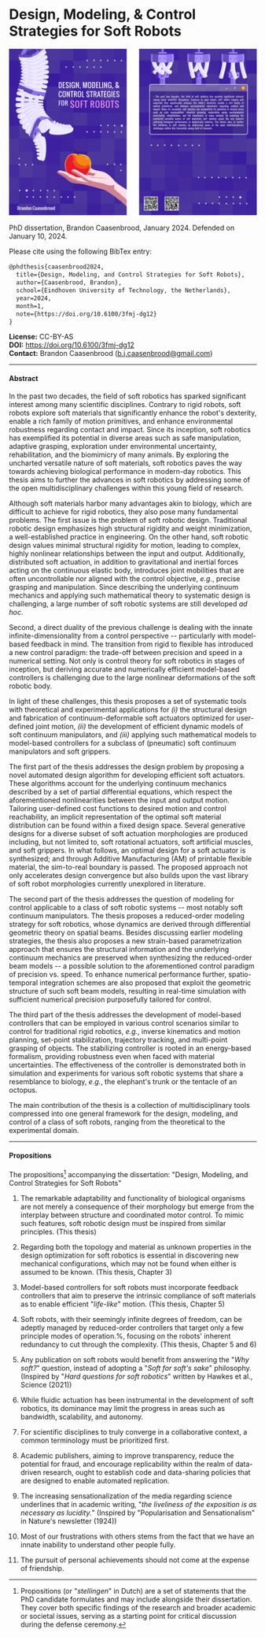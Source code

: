 Design, Modeling, & Control Strategies for Soft Robots
========================================================

<img src="figs/cover-combined.png" width="600"/>

PhD dissertation, Brandon Caasenbrood, January 2024. Defended on January 10, 2024. 

Please cite using the following BibTex entry:

```
@phdthesis{caasenbrood2024,
  title={Design, Modeling, and Control Strategies for Soft Robots},
  author={Caasenbrood, Brandon},
  school={Eindhoven University of Technology, the Netherlands},
  year=2024,
  month=1,
  note={https://doi.org/10.6100/3fmj-dg12}
}
```
**License:** CC-BY-AS  
**DOI:** https://doi.org/10.6100/3fmj-dg12  
**Contact:** Brandon Caasenbrood (<b.j.caasenbrood@gmail.com>)  



---
#### Abstract
In the past two decades, the field of soft robotics has sparked significant interest among many scientific disciplines. Contrary to rigid robots, soft robots explore soft materials that significantly enhance the robot's dexterity, enable a rich family of motion primitives, and enhance environmental robustness regarding contact and impact. Since its inception, soft robotics has exemplified its potential in diverse areas such as safe manipulation, adaptive grasping, exploration under environmental uncertainty, rehabilitation, and the biomimicry of many animals. By exploring the uncharted versatile nature of soft materials, soft robotics paves the way towards achieving biological performance in modern-day robotics. This thesis aims to further the advances in soft robotics by addressing some of the open multidisciplinary challenges within this young field of research.

Although soft materials harbor many advantages akin to biology, which are difficult to achieve for rigid robotics, they also pose many fundamental problems. The first issue is the problem of soft robotic design. Traditional robotic design emphasizes high structural rigidity and weight minimization, a well-established practice in engineering. On the other hand, soft robotic design values minimal structural rigidity for motion, leading to complex, highly nonlinear relationships between the input and output. Additionally, distributed soft actuation, in addition to gravitational and inertial forces acting on the continuous elastic body, introduces joint mobilities that are often uncontrollable nor aligned with the control objective, *e.g.*, precise grasping and manipulation. Since describing the underlying continuum mechanics and applying such mathematical theory to systematic design is challenging, a large number of soft robotic systems are still developed *ad hoc*.

Second, a direct duality of the previous challenge is dealing with the innate infinite-dimensionality from a control perspective -- particularly with model-based feedback in mind. The transition from rigid to flexible has introduced a new control paradigm: the trade-off between precision and speed in a numerical setting. Not only is control theory for soft robotics in stages of inception, but deriving accurate and numerically efficient model-based controllers is challenging due to the large nonlinear deformations of the soft robotic body.

In light of these challenges, this thesis proposes a set of systematic tools with theoretical and experimental applications for *(i)* the structural design and fabrication of continuum-deformable soft actuators optimized for user-defined joint motion, *(ii)* the development of efficient dynamic models of soft continuum manipulators, and *(iii)* applying such mathematical models to model-based controllers for a subclass of (pneumatic) soft continuum manipulators and soft grippers.

The first part of the thesis addresses the design problem by proposing a novel automated design algorithm for developing efficient soft actuators. These algorithms account for the underlying continuum mechanics described by a set of partial differential equations, which respect the aforementioned nonlinearities between the input and output motion. Tailoring user-defined cost functions to desired motion and control reachability, an implicit representation of the optimal soft material distribution can be found within a fixed design space. Several generative designs for a diverse subset of soft actuation morphologies are produced including, but not limited to, soft rotational actuators, soft artificial muscles, and soft grippers. In what follows, an optimal design for a soft actuator is synthesized; and through Additive Manufacturing (AM) of printable flexible material, the sim-to-real boundary is passed. The proposed approach not only accelerates design convergence but also builds upon the vast library of soft robot morphologies currently unexplored in literature.

The second part of the thesis addresses the question of modeling for control applicable to a class of soft robotic systems -- most notably soft continuum manipulators. The thesis proposes a reduced-order modeling strategy for soft robotics, whose dynamics are derived through differential geometric theory on spatial beams. Besides discussing earlier modeling strategies, the thesis also proposes a new strain-based parametrization approach that ensures the structural information and the underlying continuum mechanics are preserved when synthesizing the reduced-order beam models -- a possible solution to the aforementioned control paradigm of precision vs. speed. To enhance numerical performance further, spatio-temporal integration schemes are also proposed that exploit the geometric structure of such soft beam models, resulting in real-time simulation with sufficient numerical precision purposefully tailored for control.

The third part of the thesis addresses the development of model-based controllers that can be employed in various control scenarios similar to control for traditional rigid robotics, *e.g.*, inverse kinematics and motion planning, set-point stabilization, trajectory tracking, and multi-point grasping of objects. The stabilizing controller is rooted in an energy-based formalism, providing robustness even when faced with material uncertainties. The effectiveness of the controller is demonstrated both in simulation and experiments for various soft robotic systems that share a resemblance to biology, *e.g.*, the elephant's trunk or the tentacle of an octopus.

The main contribution of the thesis is a collection of multidisciplinary tools compressed into one general framework for the design, modeling, and control of a class of soft robots, ranging from the theoretical to the experimental domain.

---
#### Propositions

The propositions[^1] accompanying the dissertation: "Design, Modeling, and Control Strategies for Soft Robots"

1. The remarkable adaptability and functionality of biological organisms are not merely a consequence of their morphology but emerge from the interplay between structure and coordinated motor control. To mimic such features, soft robotic design must be inspired from similar principles. (This thesis)

2. Regarding both the topology and material as unknown properties in the design optimization for soft robotics is essential in discovering new mechanical configurations, which may not be found when either is assumed to be known. (This thesis, Chapter 3)

3. Model-based controllers for soft robots must incorporate feedback controllers that aim to preserve the intrinsic compliance of soft materials as to enable efficient "*life-like*" motion. (This thesis, Chapter 5)

4. Soft robots, with their seemingly infinite degrees of freedom, can be adeptly managed by reduced-order controllers that target only a few principle modes of operation.%, focusing on the robots' inherent redundancy to cut through the complexity. (This thesis, Chapter 5 and 6)

5. Any publication on soft robots would benefit from answering the "*Why soft?*" question, instead of adopting a "*Soft for soft's sake*" philosophy. (Inspired by "*Hard questions for soft robotics*" written by Hawkes et al., Science (2021))

6. While fluidic actuation has been instrumental in the development of soft robotics, its dominance may limit the progress in areas such as bandwidth, scalability, and autonomy.

7. For scientific disciplines to truly converge in a collaborative context, a common terminology must be prioritized first.

8. Academic publishers, aiming to improve transparency, reduce the potential for fraud, and encourage replicability within the realm of data-driven research, ought to establish code and data-sharing policies that are designed to enable automated replication.

9. The increasing sensationalization of the media regarding science underlines that in academic writing, "*the liveliness of the exposition is as necessary as lucidity.*" (Inspired by "Popularisation and Sensationalism" in Nature's newsletter (1924)) 

10. Most of our frustrations with others stems from the fact that we have an innate inability to understand other people fully.

11. The pursuit of personal achievements should not come at the expense of friendship.

[^1]: Propositions (or "*stellingen*" in Dutch) are a set of statements that the PhD candidate formulates and may include alongside their dissertation. They cover both specific findings of the research and broader academic or societal issues, serving as a starting point for critical discussion during the defense ceremony.